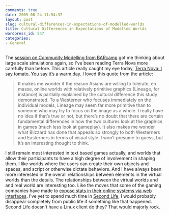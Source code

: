 ```yaml
---
comments: true
date: 2005-08-24 11:54:37
layout: post
slug: cultural-differences-in-expectations-of-modelled-worlds
title: Cultural Differences in Expectations of Modelled Worlds
wordpress_id: 547
categories:
- General
---
```


The [session on Community Modelling from BARcamp](http://barcamp.org/index.cgi?CommunityModelling) got me thinking about large scale simulations again, so I've been reading Terra Nova more carefully than before. This article really caught my eye today, [Terra Nova: I say tomato. You say it’s a warm day](http://terranova.blogs.com/terra_nova/2005/08/i_say_tomato_yo.html). I loved this quote from the article:





> It makes me wonder if the reason Asians are willing to tolerate, en masse, online worlds with relatively primitive graphics (Lineage, for instance) is partially explained by the cultural difference this study demonstrated. To a Westerner who focuses immediately on the individual models, Lineage may seem far more primitive than to someone who may try to focus on the image as a whole. I really have no idea if that’s true or not, but there’s no doubt that there are certain fundamental differences in how the two cultures look at the graphics in games (much less look at gameplay). It also makes me wonder what Blizzard has done that appeals so strongly to both Westerners and Easterners in terms of visual style. I won’t presume to guess, but it’s an interesting thought to think.





I still remain most interested in text based games actually, and worlds that allow their participants to have a high degree of involvement in shaping them. I like worlds where the users can create their own objects and spaces, and script or otherwise dictate behaviors. And I have always been more interested in the overall relationships between elements in the virtual worlds than the details. The relationships between the virtual worlds and and real world are interesting too. Like the moves that some of the gaming companies have made to [expose stats in their online systems via web interfaces](http://www.bungie.net/Stats/TopPlayers.aspx?hop=3). I've yet to spend much time in [Second Life](http://secondlife.com/), I would probably disappear completely from public life if something like that happened. Second Life doesn't have a Linux client do they? That would majorly rock.
